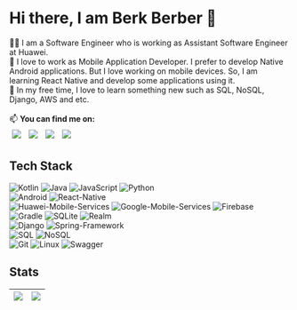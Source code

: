 # Hi there, I am Berk Berber 👋

<!--
**berkberberr/berkberberr** is a ✨ _special_ ✨ repository because its `README.md` (this file) appears on your GitHub profile.

Here are some ideas to get you started:

- 🔭 I’m currently working on ...
- 🌱 I’m currently learning ...
- 👯 I’m looking to collaborate on ...
- 🤔 I’m looking for help with ...
- 💬 Ask me about ...
- 📫 How to reach me: ...
- 😄 Pronouns: ...
- ⚡ Fun fact: ...
-->
:man_technologist: I am a Software Engineer who is working as Assistant Software Engineer at Huawei.<br/>
:iphone:  I love to work as Mobile Application Developer. I prefer to develop Native Android applications. But I love working on mobile devices. So, I am learning React Native and develop some applications using it.<br/>
:thinking: In my free time, I love to learn something new such as SQL, NoSQL, Django, AWS and etc.<br/><br/>
:mailbox: <b>You can find me on:</b></br>
<a href="https://www.linkedin.com/in/berkberberr/" target="_blank"><img src="https://github.com/berkberberr/berkberberr/blob/main/resources/linkedin.png?raw=true" style="margin:5px;"/></a>
<a href="https://berkberber.com/" target="_blank"><img src="https://github.com/berkberberr/berkberberr/blob/main/resources/web.png?raw=true" style="margin:5px;"/></a>
<a href="https://medium.com/@berkberber" target="_blank"><img src="https://github.com/berkberberr/berkberberr/blob/main/resources/medium.png?raw=true" style="margin:5px;"/></a>
<a href="mailto:berk@berkberber.com" target="_blank"><img src="https://github.com/berkberberr/berkberberr/blob/main/resources/mail.png?raw=true" style="margin:5px;"/></a>

## Tech Stack
![Kotlin](https://img.shields.io/badge/-Kotlin-333333?style=flat&logo=Kotlin)
![Java](https://img.shields.io/badge/-Java-333333?style=flat&logo=Java)
![JavaScript](https://img.shields.io/badge/-JavaScript-333333?style=flat&logo=JavaScript)
![Python](https://img.shields.io/badge/-Python-333333?style=flat&logo=Python)
<br/>
![Android](https://img.shields.io/badge/-Android-333333?style=flat&logo=Android)
![React-Native](https://img.shields.io/badge/-React_Native-333333?style=flat&logo=react)
<br/>
![Huawei-Mobile-Services](https://img.shields.io/badge/-Huawei_Mobile_Services-333333?style=flat&logo=Huawei)
![Google-Mobile-Services](https://img.shields.io/badge/-Google_Mobile_Services-333333?style=flat&logo=Google)
![Firebase](https://img.shields.io/badge/-Firebase-333333?style=flat&logo=Firebase)
<br/>
![Gradle](https://img.shields.io/badge/-Gradle-333333?style=flat&logo=Gradle)
![SQLite](https://img.shields.io/badge/-SQLite-333333?style=flat&logo=SQLite)
![Realm](https://img.shields.io/badge/-Realm-333333?style=flat&logo=Realm)
<br/>
![Django](https://img.shields.io/badge/-Django-333333?style=flat&logo=Django)
![Spring-Framework](https://img.shields.io/badge/-Spring_Framework-333333?style=flat&logo=Spring)
<br/>
![SQL](https://img.shields.io/badge/-SQL-333333?style=flat&logo=MySql)
![NoSQL](http://img.shields.io/badge/-NoSQL-333333?style=flat&logo=mongodb)
<br/>
![Git](https://img.shields.io/badge/-Git-333333?style=flat&logo=Git)
![Linux](https://img.shields.io/badge/-Linux-333333?style=flat&logo=Linux)
![Swagger](https://img.shields.io/badge/-Swagger-333333?style=flat&logo=Swagger)


## Stats

| <img src="https://github-readme-stats.vercel.app/api?username=berkberberr&show_icons=true&theme=vue&count_private=true&include_all_commits=true"/>	| <img src="https://github-readme-stats.vercel.app/api/top-langs/?username=berkberberr&layout=compact&theme=vue&langs_count=10&count_private=true"/>	|
|---	                                                                                                                  |---	 
